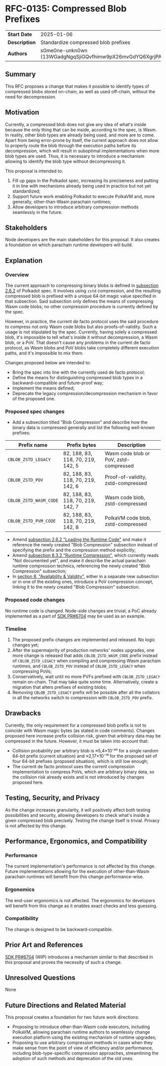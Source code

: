 # RFC-0135: Compressed Blob Prefixes

|                 |                                                                    |
| --------------- | ------------------------------------------------------------------ |
| **Start Date**  | 2025-01-06 |
| **Description** | Standardize compressed blob prefixes |
| **Authors**     | s0me0ne-unkn0wn (13WGadgNgqSjiGQvfhimw9pX26mvGdYQ6XgrjPANSEDRoGMt) |

## Summary

This RFC proposes a change that makes it possible to identify types of compressed blobs stored on-chain, as well as used off-chain, without the need for decompression.

## Motivation

Currently, a compressed blob does not give any idea of what's inside because the only thing that can be inside, according to the spec, is Wasm. In reality, other blob types are already being used, and more are to come. Apart from being error-prone by itself, the current approach does not allow to properly route the blob through the execution paths before its decompression, which will result in suboptimal implementations when more blob types are used. Thus, it is necessary to introduce a mechanism allowing to identify the blob type without decompressing it.

This proposal is intended to:
1. Fill up gaps in the Polkadot spec, increasing its preciseness and putting it in line with mechanisms already being used in practice but not yet standardized;
2. Support future work enabling Polkadot to execute PolkaVM and, more generally, other-than-Wasm parachain runtimes;
3. Allow developers to introduce arbitrary compression methods seamlessly in the future.

## Stakeholders

Node developers are the main stakeholders for this proposal. It also creates a foundation on which parachain runtime developers will build.

## Explanation

### Overview

The current approach to compressing binary blobs is defined in [subsection 2.6.2](https://spec.polkadot.network/chap-state#sect-loading-runtime-code) of Polkadot spec. It involves using `zstd` compression, and the resulting compressed blob is prefixed with a unique 64-bit magic value specified in that subsection. Said subsection only defines the means of compressing Wasm code blobs; no other compression procedure is currently defined by the spec.

However, in practice, the current de facto protocol uses the said procedure to compress not only Wasm code blobs but also proofs-of-validity. Such a usage is not stipulated by the spec. Currently, having solely a compressed blob, it's impossible to tell what's inside it without decompression, a Wasm blob, or a PoV. That doesn't cause any problems in the current de facto protocol, as Wasm blobs and PoV blobs take completely different execution paths, and it's impossible to mix them.

Changes proposed below are intended to:
* Bring the spec into line with the currently used de facto protocol;
* Define the means for distinguishing compressed blob types in a backward-compatible and future-proof way;
* Implement the means defined;
* Deprecate the legacy compression/decompression mechanism in favor of the proposed one.

### Proposed spec changes

* Add a subsection titled "Blob Compression" and describe how the binary data is compressed generally and list the following well-known prefixes:

| Prefix name | Prefix bytes | Description |
| -- | -- | -- |
| `CBLOB_ZSTD_LEGACY`      | 82, 188, 83, 118, 70, 219, 142, 5 | Wasm code blob or PoV, zstd-compressed |
| `CBLOB_ZSTD_POV`         | 82, 188, 83, 118, 70, 219, 142, 6 | Proof-of-validity, zstd-compressed     |
| `CBLOB_ZSTD_WASM_CODE`   | 82, 188, 83, 118, 70, 219, 142, 7 | Wasm code blob, zstd-compressed        |
| `CBLOB_ZSTD_PVM_CODE`    | 82, 188, 83, 118, 70, 219, 142, 8 | PolkaVM code blob, zstd-compressed     |

* Amend [subsection 2.6.2 "Loading the Runtime Code"](https://spec.polkadot.network/chap-state#sect-loading-runtime-code) and make it reference the newly created "Blob Compression" subsection instead of specifying the prefix and the compression method explicitly;
* Amend [subsection 8.3.2 "Runtime Compression"](https://spec.polkadot.network/chapter-anv#sect-runtime-compression), which currently reads "Not documented yet", and make it describe the actual parachain runtime compression technics, referencing the newly created  "Blob Compression" subsection;
* In [section 8, "Availability & Validity"](https://spec.polkadot.network/chapter-anv), either in a separate new subsection or in one of the existing ones, introduce a PoV compression concept, linking it to the newly created "Blob Compression" subsection.

### Proposed code changes

No runtime code is changed. Node-side changes are trivial; a PoC already implemented as a part of [SDK PR#6704](https://github.com/paritytech/polkadot-sdk/pull/6704) may be used as an example.

### Timeline

1. The proposed prefix changes are implemented and released. No logic changes yet;
2. After the supermajority of production networks' nodes upgrades, one more change is released that adds `CBLOB_ZSTD_WASM_CODE` prefix instead of `CBLOB_ZSTD_LEGACY` when compiling and compressing Wasm parachain runtimes, and `CBLOB_ZSTD_POV` instead of `CBLOB_ZSTD_LEGACY` when compressing PoVs;
3. Conservatively, wait until no more PVFs prefixed with `CBLOB_ZSTD_LEGACY` remain on-chain. That may take quite some time. Alternatively, create a migration that alters prefixes of existing blobs;
4. Removing `CBLOB_ZSTD_LEGACY` prefix will be possible after all the collators in all the networks switch to compression with `CBLOB_ZSTD_POV` prefix.

## Drawbacks

Currently, the only requirement for a compressed blob prefix is not to coincide with Wasm magic bytes (as stated in code comments). Changes proposed here increase prefix collision risk, given that arbitrary data may be compressed in the future. However, it must be taken into account that:
* Collision probability per arbitrary blob is ≈5,4×10⁻²⁰ for a single random 64-bit prefix (current situation) and ≈2,17×10⁻¹⁹ for the proposed set of four 64-bit prefixes (proposed situation), which is still low enough;
* The current de facto protocol uses the current compression implementation to compress PoVs, which are arbitrary binary data, so the collision risk already exists and is not introduced by changes proposed here.

## Testing, Security, and Privacy

As the change increases granularity, it will positively affect both testing possibilities and security, allowing developers to check what's inside a given compressed blob precisely. Testing the change itself is trivial. Privacy is not affected by this change.

## Performance, Ergonomics, and Compatibility

### Performance

The current implementation's performance is not affected by this change. Future implementations allowing for the execution of other-than-Wasm parachain runtimes will benefit from this change performance-wise.

### Ergonomics

The end-user ergonomics is not affected. The ergonomics for developers will benefit from this change as it enables exact checks and less guessing.

### Compatibility

The change is designed to be backward-compatible. 

## Prior Art and References

[SDK PR#6704](https://github.com/paritytech/polkadot-sdk/pull/6704) (WIP) introduces a mechanism similar to that described in this proposal and proves the necessity of such a change.

## Unresolved Questions

None

## Future Directions and Related Material

This proposal creates a foundation for two future work directions:
* Proposing to introduce other-than-Wasm code executors, including PolkaVM, allowing parachain runtime authors to seamlessly change execution platform using the existing mechanism of runtime upgrades;
* Proposing to use arbitrary compression methods in cases when they make sense from the point of view of efficiency and/or performance, including blob-type-specific compression approaches, streamlining the adoption of such methods and deprecation of the old ones.
